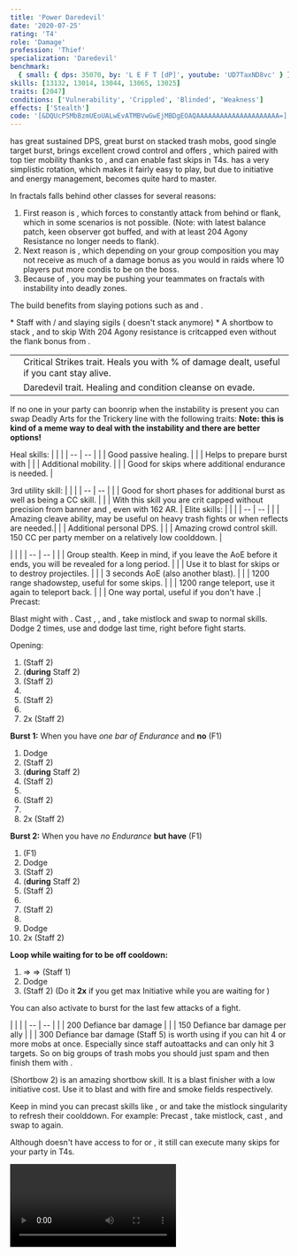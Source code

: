 ```yaml
---
title: 'Power Daredevil'
date: '2020-07-25'
rating: 'T4'
role: 'Damage'
profession: 'Thief'
specialization: 'Daredevil'
benchmark:
  { small: { dps: 35070, by: 'L E F T [dP]', youtube: 'UD7TaxND8vc' } }
skills: [13132, 13014, 13044, 13065, 13025]
traits: [2047]
conditions: ['Vulnerability', 'Crippled', 'Blinded', 'Weakness']
effects: ['Stealth']
code: '[&DQUcPSMbBzmUEoUALwEvATMBVwGwEjMBDgEOAQAAAAAAAAAAAAAAAAAAAAA=]'
---
```



<Tabs>
<Tab title="Build">
<Specialization name="Daredevil" text="Power Daredevil"/> has great sustained DPS, great burst on stacked trash mobs, good single target burst, brings excellent crowd control and offers <Effect name="Stealth"/>, which paired with top tier mobility thanks to <Skill id="13025"/>, <Skill id="13002"/> and <Skill id="13064"/> can enable fast skips in T4s. <Specialization name="Daredevil"/> has a very simplistic rotation, which makes it fairly easy to play, but due to initiative and energy management, <Specialization name="Daredevil"/>  becomes quite hard to master.

In fractals <Specialization name="Daredevil"/> falls behind other classes for several reasons:
1. First reason is <Trait id="1268"/>, which forces <Specialization name="Daredevil"/> to constantly attack from behind or flank, which in some scenarios is not possible. (Note: with latest balance patch, keen observer got buffed, and with at least 204 Agony Resistance <Specialization name="Daredevil"/> no longer needs to flank). 
2. Next reason is <Trait id="1257"/>, which depending on your group composition you may not receive as much of a damage bonus as you would in raids where 10 players put more condis to be on the boss.
3. Because of <Trait id="2047"/>, you may be pushing your teammates on fractals with <Instability name="Social Awkwardness"/> instability into deadly zones.

The build benefits from slaying potions such as <Item id="50082"/> and <Item name="Impact" type="Sigil"/>.

<Divider text="Equipment"/>
<Tabs>
<Tab title = "162 AGONY RESISTANCE">
<Grid>
<GridItem sm="4">
<Armor weight="Medium" helmId="48087" helmRuneId="24836" helmRuneCount="6" helmAffix="Berserker" helmRune="Scholar" shouldersId="48089" shouldersRuneId="24836" shouldersRuneCount="6" shouldersAffix="Berserker" shouldersRune="Scholar" coatId="48085" coatRuneId="24836" coatRuneCount="6" coatAffix="Berserker" coatRune="Scholar" glovesId="48086" glovesRuneId="24836" glovesRuneCount="6" glovesAffix="Berserker" glovesRune="Scholar" leggingsId="48088" leggingsRuneId="24836" leggingsRuneCount="6" leggingsAffix="Berserker" leggingsRune="Scholar" bootsId="48084" bootsRuneId="24836" bootsRuneCount="6" bootsAffix="Berserker" bootsRune="Scholar"/>
</GridItem>

<GridItem sm="4">
<Weapons weapon1MainId="46773" weapon1MainSigil1Id="24615" weapon1MainSigil2Id="24868" weapon1MainType="Staff" weapon1MainAffix="Berserker" weapon1MainSigil1="Force" weapon1MainSigil2="Impact"/>

<Card title="Alternative weapons">
* Staff with <Item id="36053" disableText/> / <Item id="24615" disableText/> and slaying sigils  
  (<Item id="36054"/> doesn't stack anymore)
* A shortbow to stack <Boon name="Might"/>, <Effect name="Stealth"/> and to skip
</Card>
</GridItem>

<GridItem sm="4">
<BackAndTrinkets backItemId="79830" backItemAffix="Berserker" accessory1Id="39233" accessory1Affix="Berserker" accessory2Id="39232" accessory2Affix="Berserker" amuletId="39273" amuletAffix="Berserker" ring1Id="75669" ring1Affix="Berserker" ring2Id="76024" ring2Affix="Berserker"/>

<Consumables foodId="41569" utilityId="67530" infusionId="37131"/>
</GridItem>
</Grid>
With 204 Agony resistance <Specialization name="Daredevil"/> is critcapped even without the flank bonus from <Trait id="1268"/>.
</Tab>

</Tabs>


<Divider text="Build"/>

<Grid>
<GridItem sm="7">
<Traits traits1="Deadly Arts" traits1Selected="Dagger Training, Revealed Training, Executioner" traits2="Critical Strikes" traits2Selected="Twin Fangs, Practiced Tolerance, No Quarter" traits3="Daredevil" traits3Selected="Marauders Resilience, Havoc Specialist, Bounding Dodger"/>

<Card title="Alternative traits">

| | |
| -- | -- |
| <Trait id="1702" size="big" disableText/> | Critical Strikes trait. Heals you with % of damage dealt, useful if you cant stay alive.|
| <Trait id="2023" size="big" disableText/> | Daredevil trait. Healing and condition cleanse on evade.  |

If no one in your party can boonrip when the <Instability name="No Pain, No Gain"/> instability is present you can swap Deadly Arts for the Trickery line with the following traits: 
<UnembossedTraits traits1="Trickery" traits1Id="44" traits1SelectedIds="1163,1277,1158"/>
<Message>
**Note: this is kind of a meme way to deal with the instability and there are better options!**
</Message>

</Card>

</GridItem>

<GridItem sm="5">
<Skills healId="" utility1Id="" utility2Id="30868" utility3Id="13046" eliteId=""/>
<Card title="Alternative skills">

Heal skills:
| | |
| -- | -- |
| <Skill id="13050" size="big" disableText/> | Good passive healing. |
| <Skill id="13027" size="big" disableText/> | Helps to prepare burst with <Trait id="1704"/> |
| <Skill id="13021" size="big" disableText/> | Additional mobility. |
| <Skill id="30400" size="big" disableText/> | Good for skips where additional endurance is needed. |



3rd utility skill:
| | |
| -- | -- |
| <Skill id="13057" size="big" disableText/> | Good for short phases for additional burst as well as being a CC skill. |
| <Skill id="13062" size="big" disableText/> | With this skill you are crit capped without precision from banner and <Trait id="1268"/>, even with 162 AR. |
Elite skills:
| | |
| -- | -- |
| <Skill id="13085" size="big" disableText/> | Amazing cleave ability, may be useful on heavy trash fights or when reflects are needed.|
| <Skill id="13082" size="big" disableText/> | Additional personal DPS.  |
| <Skill id="13132" size="big" disableText/> | Amazing crowd control skill. 150 CC per party member on a relatively low coolddown. |


</Card>

<Card title="Usefull skills for skips">
| | |
| -- | -- |
| <Skill id="13117" size="big" disableText/> | Group stealth. Keep in mind, if you leave the AoE before it ends, you will be revealed for a long period. |
| <Skill id="13065" size="big" disableText/> | Use it to blast <Effect name="Stealth"/> for skips or to destroy projectiles. |
| <Skill id="13044" size="big" disableText/> | 3 seconds AoE <Effect name="Stealth"/> (also another blast). |
| <Skill id="13064" size="big" disableText/> | 1200 range shadowstep, useful for some skips. |
| <Skill id="13002" size="big" disableText/> | 1200 range teleport, use it again to teleport back. |
| <Skill id="13038" size="big" disableText/> | One way portal, useful if you don't have <Item id="78978"/>.|

</Card>

</GridItem>
</Grid>
</Tab>
<Tab title="Guide">
<Divider text="Details"/>

<Grid>
<GridItem sm="7">
<Card title="Rotation">
Precast:

Blast might with <Skill id="13041"/>. Cast <Skill id="13037"/>,  <Skill id="13055"/>, <Skill id="13096"/> and <Skill id="13082"/>, take mistlock and swap to normal skills. Dodge 2 times, use <Skill id="13027"/> and dodge last time, right before fight starts.

Opening:

1. <Skill id="29911"/> (Staff 2)
2. <Skill id="13046"/> (**during** Staff 2)
3. <Skill id="29911"/> (Staff 2)
4. <Skill id="30868"/> 
5. <Skill id="29911"/> (Staff 2)
6. <Skill id="30693"/>
7. <Skill id="29911"/> 2x (Staff 2)

**Burst 1:** When you have _one bar of Endurance_ and **no** <Skill id="55031"/> (F1)

1. Dodge
2. <Skill id="29911"/> (Staff 2)
3. <Skill id="13046"/> (**during** Staff 2)
4. <Skill id="29911"/> (Staff 2)
5. <Skill id="30868"/> 
6. <Skill id="29911"/> (Staff 2)
7. <Skill id="30693"/> 
8. <Skill id="29911"/> 2x (Staff 2)

**Burst 2:** When you have _no Endurance_ **but have** <Skill id="55031"/> (F1)

1. <Skill id="55031"/> (F1)
2. Dodge
3. <Skill id="29911"/> (Staff 2)
4. <Skill id="13046"/> (**during** Staff 2)
5. <Skill id="29911"/> (Staff 2)
6. <Skill id="30868"/>
7. <Skill id="29911"/> (Staff 2)
8. <Skill id="30693"/>
9. Dodge
10. <Skill id="29911"/> 2x (Staff 2)

**Loop while waiting for <Skill id="13046"/> to be off cooldown:**

1. <Skill id="30614"/> => <Skill id="30135" disableText/> => <Skill id="30434" disableText/> (Staff 1)
2. Dodge
3. <Skill id="29911"/> (Staff 2) (Do it **2x** if you get max Initiative while you are waiting for <Skill id="13046"/>)

You can also activate <Skill id="13046"/> to burst for the last few attacks of a fight.
</Card>
</GridItem>

<GridItem sm="5">
<Card title="CC skills">
| | |
| -- | -- |
| <Skill id="30693"/> | 200 Defiance bar damage |
| <Skill id="13132"/> | 150 Defiance bar damage per ally |
| <Skill id="13057"/> | 300 Defiance bar damage
</Card>
<Card title="Tips">
<Skill id="30597"/> (Staff 5) is worth using if you can hit 4 or more mobs at once. Especially since staff autoattacks and <Skill id="29911"/> can only hit 3 targets. So on big groups of trash mobs you should just spam <Skill id="30597"/> and then finish them with <Skill id="13085"/>.

<Skill id="13041"/> (Shortbow 2) is an amazing shortbow skill. It is a blast finisher with a low initiative cost. Use it to blast <Boon name="Might"/> and <Effect name="Stealth"/> with fire and smoke fields respectively.

Keep in mind you can precast skills like <Skill id="13037"/>, <Skill id="13082"/> or <Skill id="13132"/> and take the mistlock singularity to refresh their coolddown. For example: Precast <Skill id="13082"/>, take mistlock, cast <Skill id="13132"/>, and swap to <Skill id="13082"/> again.

Although <Specialization name="Daredevil"/> doesn't have access to  <Effect name="Superspeed"/> for <Item id="85244"/> or <Item id="49940"/>, it still can execute many skips for your party in T4s.

<Video title="Thief Skips T4s" youtube="Alpgs_GaZV0"/>


</Card>
</GridItem>



</Grid>
</Tab>
</Tabs>
